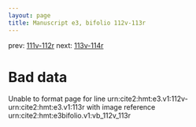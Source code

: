 ```yaml
---
layout: page
title: Manuscript e3, bifolio 112v-113r
---
```


prev: [111v-112r](../111v-112r/) next: [113v-114r](../113v-114r/)

# Bad data

Unable to format page for line urn:cite2:hmt:e3.v1:112v-urn:cite2:hmt:e3.v1:113r with image reference urn:cite2:hmt:e3bifolio.v1:vb_112v_113r
